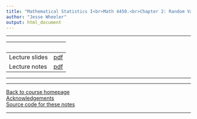 ```yaml
---
title: "Mathematical Statistics I<br>Math 4450.<br>Chapter 2: Random Variables"
author: "Jesse Wheeler"
output: html_document
---
```


----------------------

| &nbsp;          | &nbsp;                          |
|:-----------------------|:------------------------:|
| Lecture slides  | [pdf](slides.pdf) |
| Lecture notes   | [pdf](notes.pdf) |
----------------------

<!--
| Annotated slides | [pdf](slides-annotated.pdf) |
-->


----------------------

[Back to course homepage](../index.html)  
[Acknowledgements](../acknowledge.html)  
[Source code for these notes](http://github.com/jeswheel/4450_f25/tree/main/02/)


----------------------
